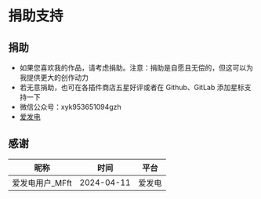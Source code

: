 # 捐助支持

## 捐助
* 如果您喜欢我的作品，请考虑捐助。注意：捐助是自愿且无偿的，但这可以为我提供更大的创作动力
* 若无意捐助，也可在各插件商店五星好评或者在 Github、GitLab 添加星标支持一下
* 微信公众号：xyk953651094gzh
* [爱发电](https://afdian.net/a/xyk953651094 "跳转至爱发电")

## 感谢
| 昵称         | 时间         | 平台  |
|------------|------------|-----|
| 爱发电用户_MFft | 2024-04-11 | 爱发电 |

